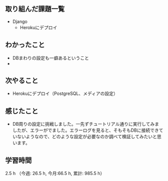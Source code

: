 ## 取り組んだ課題一覧
- Django
    - Herokuにデプロイ

## わかったこと
- DBまわりの設定も一癖あるということ
- 
## 次やること
- Herokuにデプロイ（PostgreSQL、メディアの設定）    

## 感じたこと
- DB周りの設定に挑戦しました。一先ずチュートリアル通りに実行してみましたが、エラーがでました。エラーログを見ると、そもそもDBに接続できていないようなので、どのような設定が必要なのか調べて検証してみたいと思います。

    
## 学習時間
2.5 h （今週: 26.5 h, 今月:66.5 h, 累計: 985.5 h）